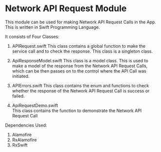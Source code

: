 # Network API Request Module
This module can be used for making Network API Request Calls in the App.
This is written in Swift Programming Language.

It consists of Four Classes:
1. APIRequest.swift
   This class contains a global function to make the service call and to check the response.
   This class is a singleton class.
   
2. ApiResponseModel.swift
   This class is a model class. This is used to make a model of the response from the Network API Request Calls, which can be then passes on to the control where the API Call was initiated.

3. APIErrors.swift
   This class contains the enum and functions to check whether the response of the Network API Request Call is success or failed.
   
4. ApiRequestDemo.swift   
   This class contains the function to demonstrate the Network API Request Call
   
Dependencies Used:
1. Alamofire
2. RxAlamofire
3. RxSwift
